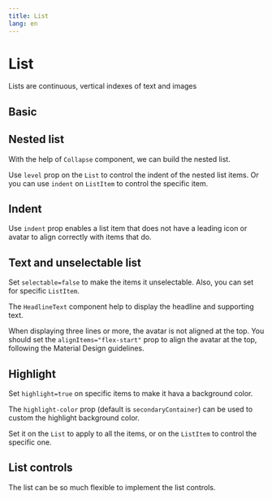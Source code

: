 ```yaml
---
title: List
lang: en
---
```


# List

Lists are continuous, vertical indexes of text and images

## Basic

<demo src="../../../example/list/basic.vue" />

## Nested list

With the help of `Collapse` component, we can build the nested list.

Use `level` prop on the `List` to control the indent of the nested list items. Or you can use `indent` on `ListItem` to control the specific item.

<demo src="../../../example/list/nested.vue" preview="[72-86]" />

## Indent

Use `indent` prop enables a list item that does not have a leading icon or avatar to align correctly with items that do.

<demo src="../../../example/list/indent.vue" />

## Text and unselectable list

Set `selectable=false` to make the items it unselectable. Also, you can set for specific `ListItem`.

The `HeadlineText` component help to display the headline and supporting text.

<demo src="../../../example/list/text-unselectable.vue" />

When displaying three lines or more, the avatar is not aligned at the top. You should set the `alignItems="flex-start"` prop to align the avatar at the top, following the Material Design guidelines.

## Highlight

Set `highlight=true` on specific items to make it hava a background color.

The `highlight-color` prop (default is `secondaryContainer`) can be used to custom the highlight background color.

Set it on the `List` to apply to all the items, or on the `ListItem` to control the specific one.

<demo src="../../../example/list/highlight.vue" preview="[22-28]" />

## List controls

The list can be so much flexible to implement the list controls.

<demo src="../../../example/list/list-controls.vue" />
